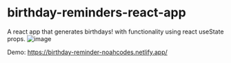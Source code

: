 # birthday-reminders-react-app
A react app that generates birthdays! with functionality using react useState props.
![image](https://user-images.githubusercontent.com/75100642/119204890-99007b00-ba8e-11eb-8392-9809bdf4e011.png)

Demo: https://birthday-reminder-noahcodes.netlify.app/
